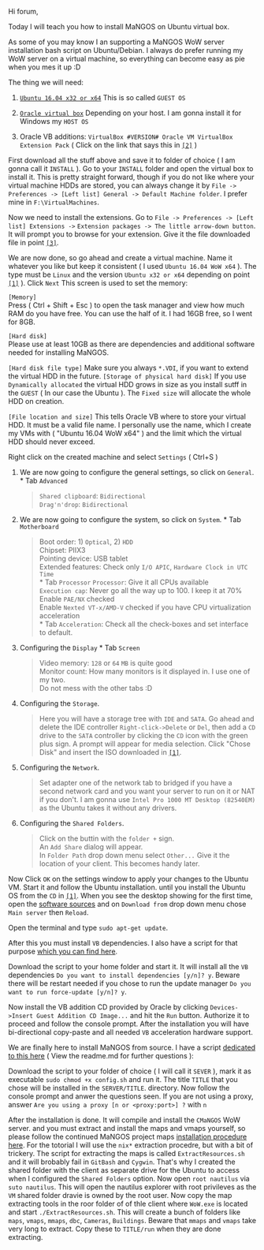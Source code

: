 Hi forum, 

Today I will teach you how to install MaNGOS on Ubuntu virtual box.

As some of you may know I an supporting a MaNGOS WoW server installation bash
script on Ubuntu/Debian. I always do prefer running my WoW server on a virtual
machine, so everything can become easy as pie when you mes it up :D

The thing we will need:

1. [`Ubuntu 16.04 x32 or x64`][ref-1]
 This is so called `GUEST OS`

2. [`Oracle virtual box`][ref-2]
 Depending on your host. I am gonna install it for Windows my `HOST OS`

3. Oracle VB additions: `VirtualBox #VERSION# Oracle VM VirtualBox Extension Pack`
( Click on the link that says this in [`[2]`][ref-2] )

First download all the stuff above and save it to folder of choice ( I am gonna call it `INSTALL` ).
Go to your `INSTALL` folder and open the virtual box to install it. This is pretty straight forward,
though if you do not like where your virtual machine HDDs are stored, you can always change it by
`File -> Preferences -> [Left list] General -> Default Machine folder`. I prefer mine
in `F:\VirtualMachines`.

Now we need to install the extensions. Go to `File -> Preferences -> [Left list] Extensions ->`
`Extension packages -> The little arrow-down button`. It will prompt you to browse for your extension.
Give it the file downloaded file in point [`[3]`][ref-3].

We are now done, so go ahead and create a virtual machine.
Name it whatever you like but keep it consistent ( I used `Ubuntu 16.04 WoW x64` ). The type must be
`Linux` and the version `Ubuntu x32 or x64` depending on point [`[1]`][ref-1] ). Click `Next`
This screen is used to set the memory:

```[Memory]```  
Press ( Ctrl + Shift + Esc ) to open the task manager and view how much RAM do you have free.
You can use the half of it. I had 16GB free, so I went for 8GB.

```[Hard disk]```  
Please use at least 10GB as there are dependencies and additional software needed
for installing MaNGOS.

```[Hard disk file type]```
Make sure you always `*.VDI`, if you want to extend the virtual HDD in the future.
```[Storage of physical hard disk]```
If you use `Dynamically allocated` the virtual HDD grows in size as you install sutff in the `GUEST`
( In our case the Ubuntu ). The `Fixed size` will allocate the whole HDD on creation.

```[File location and size]```
This tells Oracle VB where to store your virtual HDD. It must be a valid file name.
I personally use the name, which I create my VMs with ( "Ubuntu 16.04 WoW x64" )
and the limit which the virtual HDD should never exceed.

Right click on the created machine and select `Settings` ( Ctrl+S )
  1. We are now going to configure the general settings, so click on `General`.
    * Tab `Advanced`
       > `Shared clipboard`: `Bidirectional`  
       > `Drag'n'drop`: `Bidirectional`  
  2. We are now going to configure the system, so click on `System`.
    * Tab `Motherboard`
       > Boot order: 1) `Optical`, 2) `HDD`  
       > Chipset: PIIX3  
       > Pointing device: USB tablet  
       > Extended features: Check only `I/O APIC`, `Hardware Clock in UTC Time`  
    * Tab `Processor`
       > `Processor`: Give it all CPUs available  
       > `Execution cap`: Never go all the way up to 100. I keep it at 70%  
       > Enable `PAE/NX` checked  
       > Enable `Nexted VT-x/AMD-V` checked if you have CPU virtualization acceleration  
    * Tab `Acceleration`: Check all the check-boxes and set interface to default.
  3. Configuring the `Display`
    * Tab `Screen`
       > Video memory: `128` or `64` `MB` is quite good  
       > Monitor count: How many monitors is it displayed in. I use one of my two.  
       > Do not mess with the other tabs :D
  4. Configuring the `Storage`.
       > Here you will have a storage tree with `IDE` and `SATA`.
       > Go ahead and delete the IDE controller `Right-click->Delete` or `Del`, then add a `CD`
       > drive to the `SATA` controller by clicking the `CD` icon with the green plus sign.
       > A prompt will appear for media selection. Click "Chose Disk" and insert the ISO
       > downloaded in [`[1]`][ref-1].
  5. Configuring the `Network`.
       > Set adapter one of the network tab to bridged if you have a second network
       > card and you want your server to run on it or NAT if you don't. I am gonna use
       > `Intel Pro 1000 MT Desktop (82540EM)` as the Ubuntu takes it without any drivers.
  6. Configuring the `Shared Folders`.
       > Click on the buttin with the `folder +` sign.  
       > An `Add Share` dialog will appear.  
       > In `Folder Path` drop down menu select `Other...`
       > Give it the location of your client. This becomes handy later.  

Now Click `OK` on the settings window to apply your changes to the Ubuntu VM.
Start it and follow the Ubuntu installation. until you install the Ubuntu OS
from the `CD` in [`[1]`][ref-1]. When you see the desktop showing for the first time,
open the [software sources](https://help.ubuntu.com/community/Repositories/Ubuntu)
and on `Download from` drop down menu chose `Main server` then `Reload`.

Open the terminal and type `sudo apt-get update`.

After this you must install `VB` dependencies. I also have
a script for that purpose [which you can find here](https://github.com/dvdvideo1234/UbuntuBatches/tree/master/VirtualBox).

Download the script to your home folder and start it. It will install all
the `VB` dependencies `Do you want to install dependencies [y/n]? y`.
Beware there will be restart needed if you chose to run the update manager
`Do you want to run force-update [y/n]? y`.

Now install the VB addition CD provided by Oracle by clicking
`Devices->Insert Guest Addition CD Image...` and hit the `Run` button. Authorize it to proceed
and follow the console prompt. After the installation you will have bi-directional
copy-paste and all needed `VB` acceleration hardware support.

We are finally here to install MaNGOS from source.
I have a script [dedicated to this here][ref-repo] ( View the readme.md for further questions ):

Download the script to your folder of choice ( I will call it `SEVER` ), mark it as
executable `sudo chmod +x config.sh` and run it. The title `TITLE` that you chose will be installed
in the `SERVER/TITLE`. directory. Now follow the console prompt and anwer the questions seen.
If you are not using a proxy, answer `Are you using a proxy [n or <proxy:port>] ?` with `n`

After the installation is done. It will compile and install the `CMaNGOS` WoW server.
and you must extract and install the maps and vmaps yourself, so please follow
the continued MaNGOS project maps [installation procedure here][ref-maps]. For the totorial
I will use the `nix*` extraction procedre, but with a bit of trickery. The script for extracting
the maps is called `ExtractResources.sh` and it will brobably fail in `GitBash` and `Cygwin`.
That's why I created the shared folder with the client as separate drive for the Ubuntu to 
access when I configured the `Shared Folders` option. Now open `root nautilus` via `suto nautilus`.
This will open the nautilus explorer with root privileves as the `VM` shared folder dravie is owned
by the root user. Now copy the map extracting tools in the roor folder of of thle client where
`WoW.exe` is located and start `./ExtractResources.sh`. This will create a bunch of folders like
`maps`, `vmaps`, `mmaps`, `dbc`, `Cameras`, `Buildings`. Beware that `mmaps` and `vmaps` take very
long to extract. Copy these to `TITLE/run` when they are done extracting.

[ref-1]: https://www.ubuntu.com/download/desktop
[ref-2]: https://www.virtualbox.org/wiki/Downloads
[ref-3]: https://www.virtualbox.org/wiki/Downloads
[ref-repo]: https://github.com/dvdvideo1234/UbuntuBatches/tree/master/MaNGOS
[ref-maps]: https://github.com/cmangos/issues/wiki/Installation-Instructions